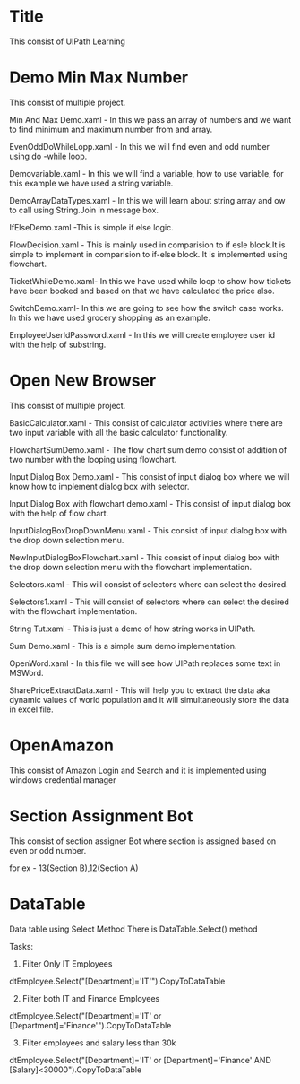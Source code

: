 
#  Title

This consist of UIPath Learning 

# Demo Min Max Number
This consist of multiple project.

Min And Max Demo.xaml - In this we pass an array of numbers and we want to find minimum and maximum number from and array.

EvenOddDoWhileLopp.xaml - In this we will find even and odd number using do -while loop.

Demovariable.xaml - In this we will find a variable, how to use variable, for this example we have used a string variable.

DemoArrayDataTypes.xaml - In this we will learn about string array and ow to call using String.Join in message box.

IfElseDemo.xaml -This is simple if else logic.

FlowDecision.xaml - This is mainly used in comparision to if esle block.It is simple to implement in comparision to if-else block. It is implemented using flowchart.

TicketWhileDemo.xaml- In this we have used while loop to show how tickets have been booked and based on that we have calculated the price also.

SwitchDemo.xaml- In this we are going to see how the switch case works.
In this we have used grocery shopping as an example.

EmployeeUserIdPassword.xaml - In this we will create employee user id with the help of substring.

# Open New Browser

This consist of multiple project.

BasicCalculator.xaml - This consist of calculator activities where there are two input variable with all the basic calculator functionality.

FlowchartSumDemo.xaml - The flow chart sum demo consist of addition of two number with the looping using flowchart.

Input Dialog Box Demo.xaml - This consist of input dialog box where we will know how to implement dialog box with selector.

Input Dialog Box with flowchart demo.xaml - This consist of input dialog box with the help of flow chart.

InputDialogBoxDropDownMenu.xaml - This consist of input dialog box with the drop down selection menu.

NewInputDialogBoxFlowchart.xaml - This consist of input dialog box with the drop down selection menu with the flowchart implementation.

Selectors.xaml - This will consist of selectors where can select the desired.

Selectors1.xaml - This will consist of selectors where can select the desired with the flowchart implementation.

String Tut.xaml - This is just a demo of how string works in UIPath.

Sum Demo.xaml - This is a simple sum demo implementation.

OpenWord.xaml -  In this file we will see how UIPath replaces some text in MSWord.

SharePriceExtractData.xaml - This will help you to extract the data aka dynamic values of world population and it will simultaneously store the data in excel file.

# OpenAmazon
This consist of Amazon Login and Search and it is implemented using windows credential manager


# Section Assignment Bot
This consist of section assigner Bot where section is assigned based on even or odd number.

for ex - 13(Section B),12(Section A)    


# DataTable
Data table using Select Method
There is DataTable.Select() method

Tasks:
1. Filter Only IT Employees

dtEmployee.Select("[Department]='IT'").CopyToDataTable

2. Filter both IT and Finance Employees

dtEmployee.Select("[Department]='IT' or [Department]='Finance'").CopyToDataTable

3. Filter employees and salary less than 30k

dtEmployee.Select("[Department]='IT' or [Department]='Finance' AND [Salary]<30000").CopyToDataTable
